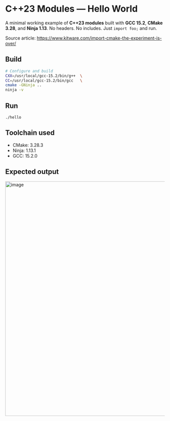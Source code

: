 # C++23 Modules — Hello World

A minimal working example of **C++23 modules** built with **GCC 15.2**, **CMake 3.28**, and **Ninja 1.13**.
No headers. No includes. Just `import foo;` and run.

Source article: https://www.kitware.com/import-cmake-the-experiment-is-over/

## Build

```bash
# Configure and build
CXX=/usr/local/gcc-15.2/bin/g++  \
CC=/usr/local/gcc-15.2/bin/gcc   \
cmake -GNinja ..
ninja -v
```

## Run

```
./hello
```

## Toolchain used
- CMake: 3.28.3
- Ninja: 1.13.1
- GCC: 15.2.0

## Expected output
<img width="1550" height="741" alt="image" src="https://github.com/user-attachments/assets/a1e50a13-65e4-4d3b-99e2-27929ccc34e6" />


